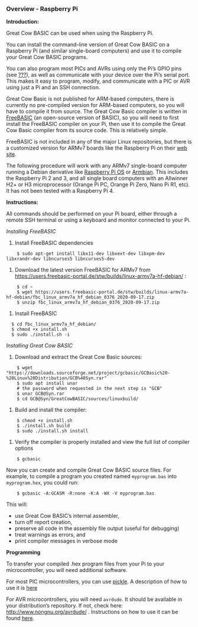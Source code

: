<div class="section">

<div class="titlepage">

<div>

<div>

### <span id="overview_raspberry_pi"></span>Overview - Raspberry Pi

</div>

</div>

</div>

<span class="strong">**Introduction:**</span>

Great Cow BASIC can be used when using the Raspberry Pi.

You can install the command-line version of Great Cow BASIC on a
Raspberry Pi (and similar single-board computers) and use it to compile
your Great Cow BASIC programs.

You can also program most PICs and AVRs using only the Pi’s GPIO pins
(see <a href="" class="xref">???</a>), as well as communicate with your
device over the Pi’s serial port. This makes it easy to program, modify,
and communicate with a PIC or AVR using just a Pi and an SSH connection.

Great Cow Basic is not published for ARM-based computers, there is
currently no pre-compiled version for ARM-based computers, so you will
have to compile it from source. The Great Cow Basic compiler is written
in <a href="https://www.freebasic.net/" class="link">FreeBASIC</a> (an
open-source version of BASIC), so you will need to first install the
FreeBASIC compiler on your Pi, then use it to compile the Great Cow
Basic compiler from its source code. This is relatively simple.

FreeBASIC is not included in any of the major Linux repositories, but
there is a customized version for ARMv7 boards like the Raspberry Pi on
their
<a href="https://users.freebasic-portal.de/stw/builds/linux-armv7a-hf-debian/" class="link">web site</a>.

The following procedure will work with any ARMv7 single-board computer
running a Debian derivative like
<a href="https://www.raspberrypi.org/downloads/raspberry-pi-os/" class="link">Raspberry Pi OS</a>
or <a href="https://www.armbian.com/" class="link">Armbian</a>. This
includes the Raspberry Pi 2 and 3, and all single board computers with
an Allwinner H2+ or H3 microprocessor (Orange Pi PC, Orange Pi Zero,
Nano Pi R1, etc). It has not been tested with a Raspberry Pi 4.

<span class="strong">**Instructions:**</span>

All commands should be performed on your Pi board, either through a
remote SSH terminal or using a keyboard and monitor connected to your
Pi.

<span class="emphasis">*Installing FreeBASIC*</span>

<div class="orderedlist">

1.  Install FreeBASIC dependencies

</div>

``` screen
    $ sudo apt-get install libx11-dev libxext-dev libxpm-dev libxrandr-dev libncurses5 libncurses5-dev
```

<div class="orderedlist">

1.  Download the latest version FreeBASIC for ARMv7 from
    <https://users.freebasic-portal.de/stw/builds/linux-armv7a-hf-debian/>
    :

</div>

``` screen
    $ cd ~
    $ wget https://users.freebasic-portal.de/stw/builds/linux-armv7a-hf-debian/fbc_linux_armv7a_hf_debian_0376_2020-09-17.zip
    $ unzip fbc_linux_armv7a_hf_debian_0376_2020-09-17.zip
```

<div class="orderedlist">

1.  Install FreeBASIC

</div>

``` screen
  $ cd fbc_linux_armv7a_hf_debian/
  $ chmod +x install.sh
  $ sudo ./install.sh -i
```

<span class="emphasis">*Installing Great Cow BASIC*</span>

<div class="orderedlist">

1.  Download and extract the Great Cow Basic sources:

</div>

``` screen
    $ wget "https://downloads.sourceforge.net/project/gcbasic/GCBasic%20-%20Linux%20Distribution/GCB%40Syn.rar"
    $ sudo apt install unar
    # the password when requested in the next step is "GCB"
    $ unar GCB@Syn.rar
    $ cd GCB@Syn/GreatCowBASIC/sources/linuxbuild/
```

<div class="orderedlist">

1.  Build and install the compiler:

</div>

``` screen
    $ chmod +x install.sh
    $ ./install.sh build
    $ sudo ./install.sh install
```

<div class="orderedlist">

1.  Verify the compiler is properly installed and view the full list of
    compiler options

</div>

``` screen
    $ gcbasic
```

Now you can create and compile Great Cow BASIC source files. For
example, to compile a program you created named `myprogram.bas` into
`myprogram.hex`, you could run:

``` screen
    $ gcbasic -A:GCASM -R:none -K:A -WX -V myprogram.bas
```

This will:

<div class="itemizedlist">

-   use Great Cow BASIC’s internal assembler,
-   turn off report creation,
-   preserve all code in the assembly file output (useful for debugging)
-   treat warnings as errors, and
-   print compiler messages in verbose mode

</div>

<span class="strong">**Programming**</span>

To transfer your compiled .hex program files from your Pi to your
microcontroller, you will need additional software.

For most PIC microcontrollers, you can use
<a href="https://wiki.kewl.org/dokuwiki/projects:pickle" class="link">pickle</a>.
A description of how to use it is
<a href="https://www.pedalpc.com/blog/program-pic-raspberry-pi/" class="link">here</a>

For AVR microcontrollers, you will need `avrdude`. It should be
available in your distribution’s repository. If not, check here:
<http://www.nongnu.org/avrdude/> . Instructions on how to use it can be
found
<a href="https://learn.adafruit.com/program-an-avr-or-arduino-using-raspberry-pi-gpio-pins/overview" class="link">here</a>.

</div>
